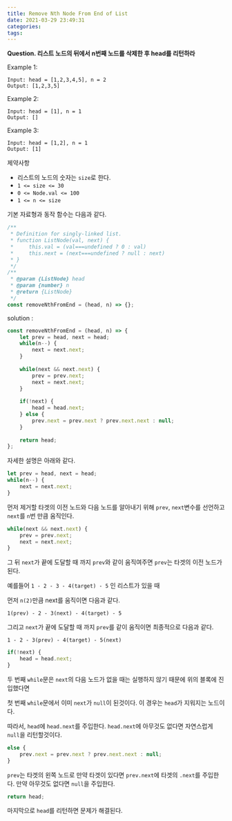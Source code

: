 ```yaml
---
title: Remove Nth Node From End of List
date: 2021-03-29 23:49:31
categories:
tags:
---
```

**Question. 리스트 노드의 뒤에서 n번째 노드를 삭제한 후 head를 리턴하라**

Example 1:

```
Input: head = [1,2,3,4,5], n = 2
Output: [1,2,3,5]
```

Example 2:

```
Input: head = [1], n = 1
Output: []
```

Example 3:

```
Input: head = [1,2], n = 1
Output: [1]
```

제약사항

- 리스트의 노드의 숫자는 `size`로 한다.
- `1 <= size <= 30`
- `0 <= Node.val <= 100`
- `1 <= n <= size`

기본 자료형과 동작 함수는 다음과 같다.

```javascript
/**
 * Definition for singly-linked list.
 * function ListNode(val, next) {
 *     this.val = (val===undefined ? 0 : val)
 *     this.next = (next===undefined ? null : next)
 * }
 */
/**
 * @param {ListNode} head
 * @param {number} n
 * @return {ListNode}
 */
const removeNthFromEnd = (head, n) => {};
```
















solution :

```javascript
const removeNthFromEnd = (head, n) => {
    let prev = head, next = head;
    while(n--) {
        next = next.next;
    }
    
    while(next && next.next) {
        prev = prev.next;
        next = next.next;
    }
    
    if(!next) {
        head = head.next;
    } else {
        prev.next = prev.next ? prev.next.next : null;
    }
    
    return head;
};
```

자세한 설명은 아래와 같다.



```javascript
let prev = head, next = head;
while(n--) {
	next = next.next;
}
```

먼저 제거할 타겟의 이전 노드와 다음 노드를 알아내기 위해 `prev`, `next`변수를 선언하고 `next`를 `n`번 만큼 움직인다.



```javascript
while(next && next.next) {
	prev = prev.next;
	next = next.next;
}
```

그 뒤 `next`가 끝에 도달할 때 까지 `prev`와 같이 움직여주면 `prev`는 타겟의 이전 노드가 된다.

예를들어 `1 - 2 - 3 - 4(target) - 5` 인 리스트가 있을 때

먼저 `n(2)`만큼 next를 움직이면 다음과 같다.

`1(prev) - 2 - 3(next) - 4(target) - 5`

그리고 `next`가 끝에 도달할 때 까지 `prev`를 같이 움직이면 최종적으로 다음과 같다.

`1 - 2 - 3(prev) - 4(target) - 5(next)`



```javascript
if(!next) {
	head = head.next;
}
```

두 번째 `while`문은 `next`의 다음 노드가 없을 때는 실행하지 않기 때문에 위의 블록에 진입했다면

첫 번째 `while`문에서 이미 `next`가 `null`이 된것이다. 이 경우는 `head`가 지워지는 노드이다.

따라서, `head`에 `head.next`를 주입한다. `head.next`에 아무것도 없다면 자연스럽게 `null`을 리턴할것이다.



```javascript
else {
	prev.next = prev.next ? prev.next.next : null;
}
```

`prev`는 타겟의 왼쪽 노드로 만약 타겟이 있다면 `prev.next`에 타겟의 `.next`를 주입한다. 만약 아무것도 없다면 `null`을 주입한다.



```javascript
return head;
```

마지막으로 `head`를 리턴하면 문제가 해결된다.